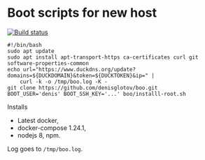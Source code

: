 Boot scripts for new host
=========================

[![Build status]](https://travis-ci.org/denisglotov/boo)

[Build status]: https://travis-ci.org/denisglotov/boo.svg?branch=master

``` shell
#!/bin/bash
sudo apt update
sudo apt install apt-transport-https ca-certificates curl git software-properties-common
echo url="https://www.duckdns.org/update?domains=${DUCKDOMAIN}&token=${DUCKTOKEN}&ip=" |
    curl -k -o /tmp/boo.log -K -
git clone https://github.com/denisglotov/boo.git
BOOT_USER='denis' BOOT_SSH_KEY='...' boo/installl-root.sh
```

Installs
* Latest docker,
* docker-compose 1.24.1,
* nodejs 8, npm.

Log goes to `/tmp/boo.log`.

